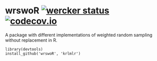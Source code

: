 wrswoR [![wercker status](https://app.wercker.com/status/0ac22bbb960f58cf3ba31c4bd175270c/s/master "wercker status")](https://app.wercker.com/project/bykey/0ac22bbb960f58cf3ba31c4bd175270c) [![codecov.io](https://codecov.io/github/krlmlr/wrswoR/coverage.svg?branch=master)](https://codecov.io/github/krlmlr/wrswoR?branch=master)
======

A package with different implementations of weighted random sampling without replacement in R.

```
library(devtools)
install_github('wrswoR', 'krlmlr')
```
